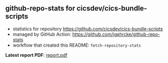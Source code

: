 ## github-repo-stats for cicsdev/cics-bundle-scripts

- statistics for repository https://github.com/cicsdev/cics-bundle-scripts
- managed by GitHub Action: https://github.com/jgehrcke/github-repo-stats
- workflow that created this README: `fetch-repository-stats`

**Latest report PDF**: [report.pdf](https://github.com/cicsdev/repo-stats/raw/github-repo-stats/cicsdev/cics-bundle-scripts/latest-report/report.pdf)

